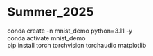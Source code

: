 # Summer_2025
conda create -n mnist_demo python=3.11 -y  
conda activate mnist_demo  
pip install torch torchvision torchaudio matplotlib  
